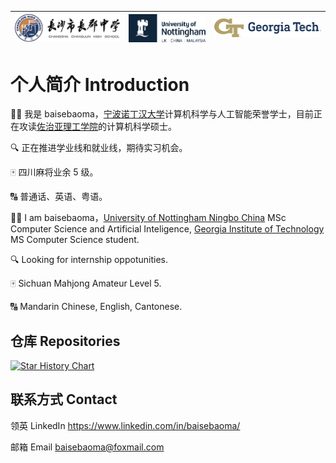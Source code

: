| <img src="https://github.com/baisebaoma/baisebaoma/blob/main/changjun-logo.png?raw=true" alt="Changjun High School" style="zoom:67%;" /> | <img src="https://github.com/baisebaoma/baisebaoma/blob/main/UoN-Nottingham-Blue.png?raw=true" alt="Nottingham" style="zoom: 33%;" /> | <img src="https://github.com/baisebaoma/baisebaoma/blob/main/gatech-color_logo.png?raw=true" alt="Georgia Tech" style="zoom:67%;" /> |
| ------------------------------------------------------------ | ------------------------------------------------------------ | ------------------------------------------------------------ |

# 个人简介 Introduction

👋🏻 我是 baisebaoma，[宁波诺丁汉大学](https://www.nottingham.edu.cn/)计算机科学与人工智能荣誉学士，目前正在攻读[佐治亚理工学院](https://www.gatech.edu/)的计算机科学硕士。

🔍 正在推进学业线和就业线，期待实习机会。

🀄️ 四川麻将业余 5 级。

🔠 普通话、英语、粤语。

👋🏻 I am baisebaoma，[University of Nottingham Ningbo China](https://www.nottingham.edu.cn/) MSc Computer Science and Artificial Inteligence, [Georgia Institute of Technology](https://www.gatech.edu/) MS Computer Science student.

🔍 Looking for internship oppotunities.

🀄️ Sichuan Mahjong Amateur Level 5.

🔠 Mandarin Chinese, English, Cantonese.

## 仓库 Repositories

[![Star History Chart](https://api.star-history.com/svg?repos=baisebaoma/baiduqianxi,baisebaoma/jianyu,baisebaoma/SurviveGTSIManual&type=Date)](https://star-history.com/#baisebaoma/baiduqianxi&baisebaoma/jianyu&baisebaoma/SurviveGTSIManual&Date)

## 联系方式 Contact

领英 LinkedIn https://www.linkedin.com/in/baisebaoma/

邮箱 Email baisebaoma@foxmail.com
